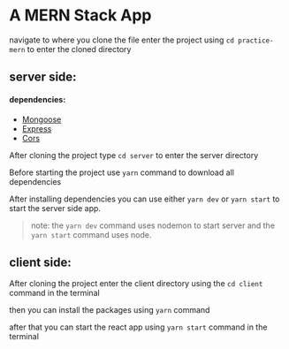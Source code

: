 # A MERN Stack App

navigate to where you clone the file
enter the project using `cd practice-mern` to enter the cloned directory


## server side:

#### dependencies:

- [Mongoose](https://mongoosejs.com/)
- [Express](https://expressjs.com/)
- [Cors](https://expressjs.com/en/resources/middleware/cors.html)

After cloning the project type `cd server` to enter the server directory

Before starting the project use `yarn` command to download all dependencies

After installing dependencies you can use either `yarn dev` or `yarn start` to start the server side app.

> note: the `yarn dev` command uses nodemon to start server and the `yarn start` command uses node.

## client side:

After cloning the project enter the client directory using the `cd client` command in the terminal

then you can install the packages using `yarn` command

after that you can start the react app using `yarn start` command in the terminal
